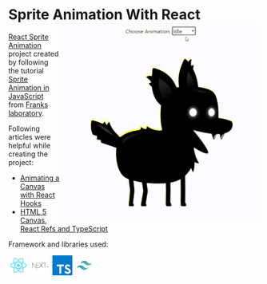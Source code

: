 # Sprite Animation With React <img align="right" src="public/sprite-animation.gif" />


[React Sprite Animation](https://react-sprite-animation.vercel.app/) project created by following the tutorial [Sprite Animation in JavaScript](https://www.youtube.com/watch?v=CY0HE277IBM&list=PLYElE_rzEw_uryBrrzu2E626MY4zoXvx2) from [Franks laboratory](https://www.youtube.com/c/Frankslaboratory/videos).

Following articles were helpful while creating the project:
 - [Animating a Canvas with React Hooks](http://www.petecorey.com/blog/2019/08/19/animating-a-canvas-with-react-hooks/)
 - [HTML 5 Canvas, React Refs and TypeScript](https://hashnode.blainegarrett.com/html-5-canvas-react-refs-and-typescript-ckf4jju8r00eypos1gyisenyf)

Framework and libraries used:

<code><img src="https://raw.githubusercontent.com/github/explore/80688e429a7d4ef2fca1e82350fe8e3517d3494d/topics/react/react.png" width="40"/></code>
<code><img src="https://raw.githubusercontent.com/github/explore/28b02bbc9ad9f7a503c43775aebeb515dc2da5fc/topics/nextjs/nextjs.png" width="40"/></code>
<code><img src="https://raw.githubusercontent.com/github/explore/80688e429a7d4ef2fca1e82350fe8e3517d3494d/topics/typescript/typescript.png" width="40"/></code>
<code><img src="https://raw.githubusercontent.com/github/explore/882462b8ecc337fd9c9b2572bc463a1cbc88fb6a/topics/tailwind/tailwind.png" width="40"/></code>


